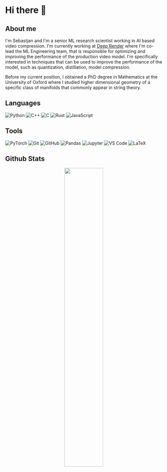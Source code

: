 # Hi there 👋

## About me
I'm Sebastjan and I'm a senior ML research scientist working in AI based video compression. I'm currently working at [Deep Render](https://deeprender.ai/) where I'm co-lead the ML Engineering team, that is responsible for optimizing and improving the performance of the production video model. I'm specifically interested in techniques that can be used to improve the performance of the model, such as quantization, distillation, model compression.

Before my current position, I obtained a PhD degree in Mathematics at the University of Oxford where I studied higher dimensional geometry of a specific class of manifolds that commonly appear in string theory.


## Languages
![Python](https://img.shields.io/badge/python-3670A0?style=for-the-badge&logo=python&logoColor=ffdd54)
![C++](https://img.shields.io/badge/c++-%2300599C.svg?style=for-the-badge&logo=c%2B%2B&logoColor=white)
![C](https://img.shields.io/badge/c-%2300599C.svg?style=for-the-badge&logo=c&logoColor=white)
![Rust](https://img.shields.io/badge/rust-%23000000.svg?style=for-the-badge&logo=rust&logoColor=white)
![JavaScript](https://img.shields.io/badge/javascript-%23323330.svg?style=for-the-badge&logo=javascript&logoColor=%23F7DF1E)

## Tools
![PyTorch](https://img.shields.io/badge/-PyTorch-EE4C2C?style=flat-square&logo=pytorch&logoColor=white)
![Git](https://img.shields.io/badge/-Git-F05032?style=flat-square&logo=git&logoColor=white)
![GitHub](https://img.shields.io/badge/-GitHub-181717?style=flat-square&logo=github)
![Pandas](https://img.shields.io/badge/-Pandas-150458?style=flat-square&logo=pandas&logoColor=white)
![Jupyter](https://img.shields.io/badge/-Jupyter-F37626?style=flat-square&logo=jupyter&logoColor=white)
![VS Code](https://img.shields.io/badge/-VS%20Code-007ACC?style=flat-square&logo=visual-studio-code&logoColor=white)
![LaTeX](https://img.shields.io/badge/-LaTeX-008080?style=flat-square&logo=latex&logoColor=white)

## Github Stats
<p align="center">
	<img width="49.5%" src="https://github-readme-streak-stats.herokuapp.com/?user=sebastjancizel&theme=dark&hide_border=true" />
  </a>
</p>

